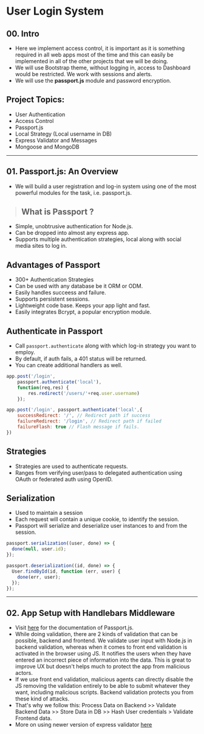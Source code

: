 # User Login System

## 00. Intro

- Here we implement access control, it is important as it is something required in all web apps most of the time and this can easily be implemented in all of the other projects that we will be doing.
- We will use Bootstrap theme, without logging in, access to Dashboard would be restricted. We work with sessions and alerts.
- We will use the **passport.js** module and password encryption.

## Project Topics:

- User Authentication
- Access Control
- Passport.js
- Local Strategy (Local username in DB)
- Express Validator and Messages
- Mongoose and MongoDB

---

## 01. Passport.js: An Overview

- We will build a user registration and log-in system using one of the most powerful modules for the task, i.e. passport.js.

> ## What is Passport ?

- Simple, unobtrusive authentication for Node.js.
- Can be dropped into almost any express app.
- Supports multiple authentication strategies, local along with social media sites to log in.

## Advantages of Passport

- 300+ Authentication Strategies
- Can be used with any database be it ORM or ODM.
- Easily handles succeess and failure.
- Supports persistent sessions.
- Lightweight code base. Keeps your app light and fast.
- Easily integrates Bcrypt, a popular encryption module.

## Authenticate in Passport

- Call `passport.authenticate` along with which log-in strategy you want to employ.
- By default, if auth fails, a 401 status will be returned.
- You can create additional handlers as well.

```js
app.post('/login',
    passport.authenticate('local'),
    function(req,res) {
        res.redirect('/users/'+req.user.username)
    });

app.post('/login', passport.authenticate('local',{
    successRedirect: '/', // Redirect path if success
    failureRedirect: '/login', // Redirect path if failed
    failureFlash: true // Flash message if fails.
})
```

## Strategies

- Strategies are used to authenticate requests.
- Ranges from verifying user/pass to delegated authentication using OAuth or federated auth using OpenID.

## Serialization

- Used to maintain a session
- Each request will contain a unique cookie, to identify the session.
- Passport will serialize and deserialize user instances to and from the session.

```js
passport.serialization((user, done) => {
  done(null, user.id);
});

passport.deserialization((id, done) => {
  User.findById(id, function (err, user) {
    done(err, user);
  });
});
```

---

## 02. App Setup with Handlebars Middleware

- Visit [here](http://www.passportjs.org/docs/) for the documentation of Passport.js.
- While doing validation, there are 2 kinds of validation that can be possible, backend and frontend. We validate user input with Node.js in backend validation, whereas when it comes to front end validation is activated in the browser using JS. It notifies the users when they have entered an incorrect piece of information into the data. This is great to improve UX but doesn't helps much to protect the app from malicious actors.
- If we use front end validation, malicious agents can directly disable the JS removing the validation entirely to be able to submit whatever they want, including malicious scripts. Backend validation protects you from these kind of attacks.
- That's why we follow this: Process Data on Backend >> Validate Backend Data >> Store Data in DB >> Hash User credentials > Validate Frontend data.
- More on using newer version of express validator [here](https://www.youtube.com/watch?v=WFHzlExDwrY)
